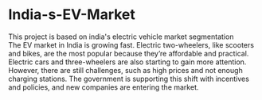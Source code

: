 # India-s-EV-Market
This project is based on india's electric vehicle market segmentation<br>
The EV market in India is growing fast. Electric two-wheelers, like scooters and bikes, are the most popular because they’re affordable and practical. Electric cars and three-wheelers are also starting to gain more attention. However, there are still challenges, such as high prices and not enough charging stations. The government is supporting this shift with incentives and policies, and new companies are entering the market.
